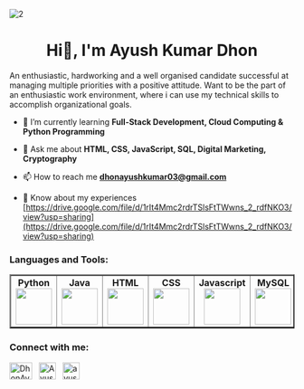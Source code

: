 ![2](https://github.com/AyushDhon/AyushDhon/assets/125655894/fcd27d9f-26aa-4919-ae74-e805793d2a1b)

<h1 align="center">Hi👋, I'm Ayush Kumar Dhon</h1>
An enthusiastic, hardworking and a well organised candidate successful at managing multiple priorities with a positive attitude. Want to be the part of an enthusiastic work environment, where i can use my technical skills to accomplish organizational goals.

- 🌱 I’m currently learning **Full-Stack Development, Cloud Computing & Python Programming**

- 💬 Ask me about **HTML, CSS, JavaScript, SQL, Digital Marketing, Cryptography**

- 📫 How to reach me **dhonayushkumar03@gmail.com**

- 📄 Know about my experiences [https://drive.google.com/file/d/1rIt4Mmc2rdrTSlsFtTWwns_2_rdfNKO3/view?usp=sharing](https://drive.google.com/file/d/1rIt4Mmc2rdrTSlsFtTWwns_2_rdfNKO3/view?usp=sharing)

<h3 align="left">Languages and Tools:</h3>
<center>
	<table border="2">
		<tbody>
			<tr>
				<td width="20%" align="center">
					<span><strong>Python</strong></span><br/>
					<img height="64px" width="64px" src="https://w1.pngwing.com/pngs/835/530/png-transparent-python-logo-programming-language-computer-programming-python-programming-basics-for-absolute-beginners-scripting-language-source-code-php-code-climate-inc.png">
				</td>
				<td width="20%" align="center">
					<span><strong>Java</strong></span><br/>
					<img height="64px" width="64px" src="https://dev.java/assets/images/java-logo-vert-blk.png">
				</td>
				<td width="20%" align="center">
					<span><strong>HTML</strong></span><br/>
					<img height="64px" width="64px" src="https://img.freepik.com/free-icon/html-5_318-566077.jpg">
				</td>
				<td width="20%" align="center">
					<span><strong>CSS</strong></span><br/>
					<img height="64px" width="64px" src="https://upload.wikimedia.org/wikipedia/commons/thumb/6/62/CSS3_logo.svg/800px-CSS3_logo.svg.png">
				</td>
				<td width="20%" align="center">
					<span><strong>Javascript</strong></span><br/>
					<img height="64px" width="64px" src="https://upload.wikimedia.org/wikipedia/commons/thumb/6/6a/JavaScript-logo.png/640px-JavaScript-logo.png">
				</td>
				<td width="20%" align="center">
					<span><strong>MySQL</strong></span><br/>
					<img height="64px" width="64px" src="https://www.vectorlogo.zone/logos/mysql/mysql-ar21.png">
				</td>
        		</tr>
      		</tbody>
   	</table>
</center>
  
<h3 align="left">Connect with me:</h3>
<p align="left">
<a href="https://twitter.com/DhonAyush" target="blank"><img align="center" src="https://www.phoronix.net/image.php?id=2023&image=twitter_x" alt="DhonAyush" height="30" width="40"/></a> &nbsp;
<a href="https://linkedin.com/in/ayush kumar dhon" target="blank"><img align="center" src="https://upload.wikimedia.org/wikipedia/commons/thumb/c/ca/LinkedIn_logo_initials.png/800px-LinkedIn_logo_initials.png" alt="Ayush Kumar Dhon" height="30" width="30" /></a> &nbsp;
<a href="https://instagram.com/ayush_d115" target="blank"><img align="center" src="https://cdn3.iconfinder.com/data/icons/2018-social-media-logotypes/1000/2018_social_media_popular_app_logo_instagram-512.png" alt="ayush_d115" height="30" width="30" /></a> &nbsp;
</p>

